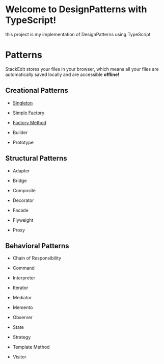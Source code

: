 # Welcome to DesignPatterns with TypeScript!

this project is my implementation of DesignPatterns using TypeScript

# Patterns

StackEdit stores your files in your browser, which means all your files are automatically saved locally and are accessible **offline!**

## Creational Patterns

- [Singleton](https://github.com/AboubakrNasef/DesignPatterns-Typescript/tree/master/Singleton)

- [Simple Factory](https://github.com/AboubakrNasef/DesignPatterns-Typescript/tree/master/Simple%20Factory)

- [Factory Method](https://github.com/AboubakrNasef/DesignPatterns-Typescript/tree/master/FactoryMethod)

- Builder

- Prototype

## Structural Patterns

- Adapter

- Bridge

- Composite

- Decorator

- Facade

- Flyweight

- Proxy

## Behavioral Patterns

- Chain of Responsibility

- Command

- Interpreter

- Iterator

- Mediator

- Memento

- Observer

- State

- Strategy

- Template Method

- Visitor
